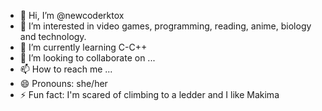 - 👋 Hi, I’m @newcoderktox
- 👀 I’m interested in video games, programming, reading, anime, biology and technology.
- 🌱 I’m currently learning C-C++
- 💞️ I’m looking to collaborate on ...
- 📫 How to reach me ...
- 😄 Pronouns: she/her
- ⚡ Fun fact: I'm scared of climbing to a ledder and I like Makima

<!---
newcoderktox/newcoderktox is a ✨ special ✨ repository because its `README.md` (this file) appears on your GitHub profile.
You can click the Preview link to take a look at your changes.
--->
